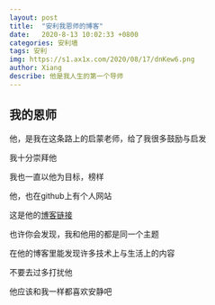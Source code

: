 ```yaml
---
layout: post
title:  "安利我恩师的博客"
date:   2020-8-13 10:02:33 +0800
categories: 安利墙
tags: 安利
img: https://s1.ax1x.com/2020/08/17/dnKew6.png
author: Xiang
describe: 他是我人生的第一个导师 
---
```



## 我的恩师

他，是我在这条路上的启蒙老师，给了我很多鼓励与启发

我十分崇拜他

我也一直以他为目标，榜样

他，也在github上有个人网站

这是他的[博客链接](https://wangweiguang.xyz/inde "博客链接")

也许你会发现，我和他用的都是同一个主题

在他的博客里能发现许多技术上与生活上的内容

不要去过多打扰他

他应该和我一样都喜欢安静吧
